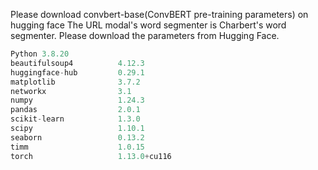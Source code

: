 Please download convbert-base(ConvBERT pre-training parameters) on hugging face
The URL modal's word segmenter is Charbert's word segmenter. Please download the parameters from Hugging Face.

```python
Python 3.8.20
beautifulsoup4          4.12.3
huggingface-hub         0.29.1
matplotlib              3.7.2
networkx                3.1
numpy                   1.24.3
pandas                  2.0.1
scikit-learn            1.3.0
scipy                   1.10.1
seaborn                 0.13.2
timm                    1.0.15
torch                   1.13.0+cu116
```
